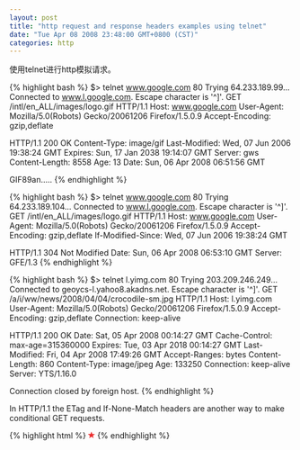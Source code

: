 ```yaml
---
layout: post
title: "http request and response headers examples using telnet"
date: "Tue Apr 08 2008 23:48:00 GMT+0800 (CST)"
categories: http
---
```


使用telnet进行http模拟请求。

{% highlight bash %}
$> telnet www.google.com 80
Trying 64.233.189.99...
Connected to www.l.google.com.
Escape character is '^]'.
GET /intl/en_ALL/images/logo.gif HTTP/1.1
Host: www.google.com
User-Agent: Mozilla/5.0(Robots) Gecko/20061206 Firefox/1.5.0.9
Accept-Encoding: gzip,deflate

HTTP/1.1 200 OK
Content-Type: image/gif
Last-Modified: Wed, 07 Jun 2006 19:38:24 GMT
Expires: Sun, 17 Jan 2038 19:14:07 GMT
Server: gws
Content-Length: 8558
Age: 13
Date: Sun, 06 Apr 2008 06:51:56 GMT

GIF89an.....
{% endhighlight %}

{% highlight bash %}
$> telnet www.google.com 80
Trying 64.233.189.104...
Connected to www.l.google.com.
Escape character is '^]'.
GET /intl/en_ALL/images/logo.gif HTTP/1.1
Host: www.google.com
User-Agent: Mozilla/5.0(Robots) Gecko/20061206 Firefox/1.5.0.9
Accept-Encoding: gzip,deflate
If-Modified-Since: Wed, 07 Jun 2006 19:38:24 GMT

HTTP/1.1 304 Not Modified
Date: Sun, 06 Apr 2008 06:53:10 GMT
Server: GFE/1.3
{% endhighlight %}

{% highlight bash %}
$> telnet l.yimg.com 80
Trying 203.209.246.249...
Connected to geoycs-l.yahoo8.akadns.net.
Escape character is '^]'.
GET /a/i/ww/news/2008/04/04/crocodile-sm.jpg HTTP/1.1
Host: l.yimg.com
User-Agent: Mozilla/5.0(Robots) Gecko/20061206 Firefox/1.5.0.9
Accept-Encoding: gzip,deflate
Connection: keep-alive

HTTP/1.1 200 OK
Date: Sat, 05 Apr 2008 00:14:27 GMT
Cache-Control: max-age=315360000
Expires: Tue, 03 Apr 2018 00:14:27 GMT
Last-Modified: Fri, 04 Apr 2008 17:49:26 GMT
Accept-Ranges: bytes
Content-Length: 860
Content-Type: image/jpeg
Age: 133250
Connection: keep-alive
Server: YTS/1.16.0



Connection closed by foreign host.
{% endhighlight %}


In HTTP/1.1 the ETag and If-None-Match headers are another way to make conditional GET requests.

{% highlight html %}
<img alt="red star" src="data:image/gif;base64,R0lGODlhDAAMALMLAPN8ffBiYvWW
lvrKy/FvcPewsO9VVfajo+w6O/zl5estLv/8/AAAAAAAAAAAAAAAACH5BAEA
AAsALAAAAAAMAAwAAAQzcElZyryTEHyTUgknHd9xGV+qKsYirKkwDYiKDBia
tt2H1KBLQRFIJAIKywRgmhwAIlEEADs=">
{% endhighlight %}
